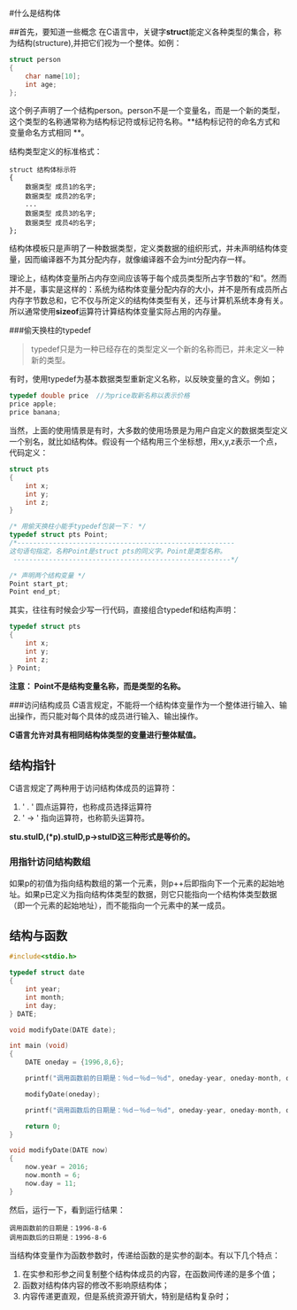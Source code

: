 #什么是结构体

##首先，要知道一些概念
在C语言中，关键字**struct**能定义各种类型的集合，称为结构(structure),并把它们视为一个整体。如例：
```c
struct person
{
    char name[10];
    int age;
};
```
这个例子声明了一个结构person。person不是一个变量名，而是一个新的类型，这个类型的名称通常称为结构标记符或标记符名称。**结构标记符的命名方式和变量命名方式相同
**。

结构类型定义的标准格式：
```
struct 结构体标示符
{
    数据类型 成员1的名字;
    数据类型 成员2的名字;
    ...
    数据类型 成员3的名字;
    数据类型 成员4的名字;
};
```
结构体模板只是声明了一种数据类型，定义类数据的组织形式，并未声明结构体变量，因而编译器不为其分配内存，就像编译器不会为int分配内存一样。

理论上，结构体变量所占内存空间应该等于每个成员类型所占字节数的“和”。然而并不是，事实是这样的：系统为结构体变量分配内存的大小，并不是所有成员所占内存字节数总和，它不仅与所定义的结构体类型有关，还与计算机系统本身有关。所以通常使用**sizeof**运算符计算结构体变量实际占用的内存量。

###偷天换柱的typedef
>typedef只是为一种已经存在的类型定义一个新的名称而已，并未定义一种新的类型。

有时，使用typedef为基本数据类型重新定义名称，以反映变量的含义。例如；
```c
typedef double price  //为price取新名称以表示价格
price apple;
price banana;
```

当然，上面的使用情景是有时，大多数的使用场景是为用户自定义的数据类型定义一个别名，就比如结构体。假设有一个结构用三个坐标想，用x,y,z表示一个点，代码定义：
```c
struct pts
{
    int x;
    int y;
    int z;
}

/* 用偷天换柱小能手typedef包装一下： */
typedef struct pts Point;
/*-------------------------------------------------------
这句语句指定，名称Point是struct pts的同义字。Point是类型名称。
 -------------------------------------------------------*/

/* 声明两个结构变量 */
Point start_pt;
Point end_pt; 
```

其实，往往有时候会少写一行代码，直接组合typedef和结构声明：
```c
typedef struct pts
{
    int x;
    int y;
    int z;
} Point;
```

__注意： Point不是结构变量名称，而是类型的名称。__


###访问结构成员
C语言规定，不能将一个结构体变量作为一个整体进行输入、输出操作，而只能对每个具体的成员进行输入、输出操作。

**C语言允许对具有相同结构体类型的变量进行整体赋值。**

## 结构指针

C语言规定了两种用于访问结构体成员的运算符：

1. ' . ' 圆点运算符，也称成员选择运算符
2. ' -> ' 指向运算符，也称箭头运算符。


**stu.stuID,(\*p).stuID,p->stuID这三种形式是等价的。**

### 用指针访问结构数组
如果p的初值为指向结构数组的第一个元素，则p++后即指向下一个元素的起始地址。如果p已定义为指向结构体类型的数据，则它只能指向一个结构体类型数据（即一个元素的起始地址），而不能指向一个元素中的某一成员。

## 结构与函数

```c
#include<stdio.h>

typedef struct date
{
    int year;
    int month;
    int day;
} DATE;

void modifyDate(DATE date);

int main (void)
{
    DATE oneday = {1996,8,6};

    printf("调用函数前的日期是：％d－％d－％d", oneday-year, oneday-month, oneday-day);

    modifyDate(oneday);

    printf("调用函数后的日期是：％d－％d－％d", oneday-year, oneday-month, oneday-day);

    return 0;
}

void modifyDate(DATE now)
{
    now.year = 2016; 
    now.month = 6;
    now.day = 11;
}

```

然后，运行一下，看到运行结果：

```
调用函数前的日期是：1996-8-6
调用函数后的日期是：1996-8-6
```

当结构体变量作为函数参数时，传递给函数的是实参的副本。有以下几个特点：

1. 在实参和形参之间复制整个结构体成员的内容，在函数间传递的是多个值；
2. 函数对结构体内容的修改不影响原结构体；
3. 内容传递更直观，但是系统资源开销大，特别是结构复杂时；




